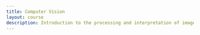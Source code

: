 ```yaml
---
title: Computer Vision
layout: course
description: Introduction to the processing and interpretation of images. Image sensing, sampling, and filtering. Algorithms for colour analysis, texture description, stereo imaging, motion interpretation, 3D shape recovery, and recognition.
---
```

